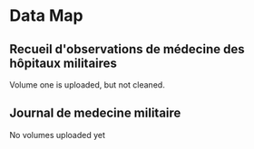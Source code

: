 
# Data Map 

## Recueil d'observations de médecine des hôpitaux militaires
Volume one is uploaded, but not cleaned. 

## Journal de medecine militaire 
No volumes uploaded yet 

